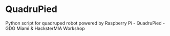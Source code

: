 # QuadruPied
Python script for quadruped robot powered by Raspberry Pi - QuadruPied - GDG Miami & HacksterMIA Workshop
